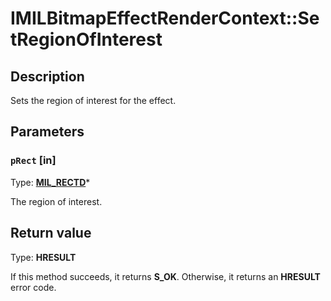 # IMILBitmapEffectRenderContext::SetRegionOfInterest

## Description

Sets the region of interest for the effect.

## Parameters

### `pRect` [in]

Type: **[MIL_RECTD](https://learn.microsoft.com/previous-versions/windows/desktop/api/mileffects/ns-mileffects-milrectd)***

The region of interest.

## Return value

Type: **HRESULT**

If this method succeeds, it returns **S_OK**. Otherwise, it returns an **HRESULT** error code.